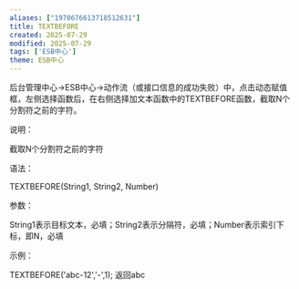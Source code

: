 ```yaml
---
aliases: ["1970676613718512631"]
title: TEXTBEFORE
created: 2025-07-29
modified: 2025-07-29
tags: ['ESB中心']
theme: ESB中心
---
```


后台管理中心->ESB中心->动作流（或接口信息的成功失败）中，点击动态赋值框，左侧选择函数后，在右侧选择加文本函数中的TEXTBEFORE函数，截取N个分割符之前的字符。

说明：

截取N个分割符之前的字符

语法：

TEXTBEFORE(String1, String2, Number)

参数：

String1表示目标文本，必填；String2表示分隔符，必填；Number表示索引下标，即N，必填

示例：

TEXTBEFORE('abc-12','-',1); 返回abc